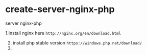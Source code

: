 # create-server-nginx-php
server nginx-php

1.Install nginx here 
`http://nginx.org/en/download.html`

2. install php stable version
`https://windows.php.net/download/`
3.
